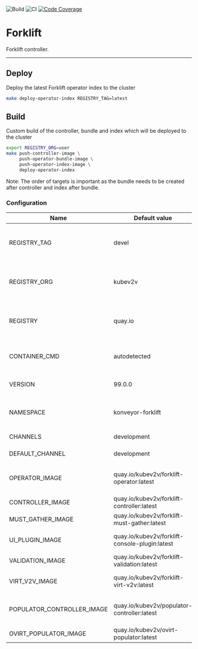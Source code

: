 ![Build](https://github.com/kubev2v/forklift/workflows/Build%20and%20push%20images/badge.svg)&nbsp;![CI](https://github.com/kubev2v/forklift/workflows/CI/badge.svg)&nbsp;[![Code Coverage](https://codecov.io/gh/kubev2v/forklift/branch/main/graph/badge.svg?token=VV6EBWKJGB)](https://codecov.io/gh/kubev2v/forklift)

# Forklift

Forklift controller.

---

## Deploy
Deploy the latest Forklift operator index to the cluster
```bash
make deploy-operator-index REGISTRY_TAG=latest
```


## Build
Custom build of the controller, bundle and index which will be deployed to the cluster
```bash
export REGISTRY_ORG=user
make push-controller-image \
     push-operator-bundle-image \
     push-operator-index-image \
     deploy-operator-index
```
Note: The order of targets is important as the bundle needs to be created after controller and index after bundle.

### Configuration

| Name                       | Default value                                  | Description                                                            |
|----------------------------|------------------------------------------------|------------------------------------------------------------------------|
| REGISTRY_TAG               | devel                                          | The tag with which the image will be built and pushed to the registry. |
| REGISTRY_ORG               | kubev2v                                        | The registry organization to which the built image should be pushed.   |
| REGISTRY                   | quay.io                                        | The registry address to which the images should be pushed.             |
| CONTAINER_CMD              | autodetected                                   | The container runtime command (e.g.: /usr/bin/podman)                  |
| VERSION                    | 99.0.0                                         | The version with which the forklift should be built.                   |
| NAMESPACE                  | konveyor-forklift                              | The namespace in which the operator should be installed.               |
| CHANNELS                   | development                                    | The olm channels.                                                      |
| DEFAULT_CHANNEL            | development                                    | The default olm channel.                                               |
| OPERATOR_IMAGE             | quay.io/kubev2v/forklift-operator:latest       | The forklift operator image with the ansible-operator role.            |
| CONTROLLER_IMAGE           | quay.io/kubev2v/forklift-controller:latest     | The forklift controller image.                                         |
| MUST_GATHER_IMAGE          | quay.io/kubev2v/forklift-must-gather:latest    | The forklift must gather an image.                                     |
| UI_PLUGIN_IMAGE            | quay.io/kubev2v/forklift-console-plugin:latest | The forklift OKD/OpenShift UI plugin image.                            |
| VALIDATION_IMAGE           | quay.io/kubev2v/forklift-validation:latest     | The forklift validation image.                                         |
| VIRT_V2V_IMAGE             | quay.io/kubev2v/forklift-virt-v2v:latest       | The forklift virt v2v image for cold migration.                        |
| POPULATOR_CONTROLLER_IMAGE | quay.io/kubev2v/populator-controller:latest    | The forklift volume-populator controller image.                        |
| OVIRT_POPULATOR_IMAGE      | quay.io/kubev2v/ovirt-populator:latest         | The oVirt populator image.                                             |
